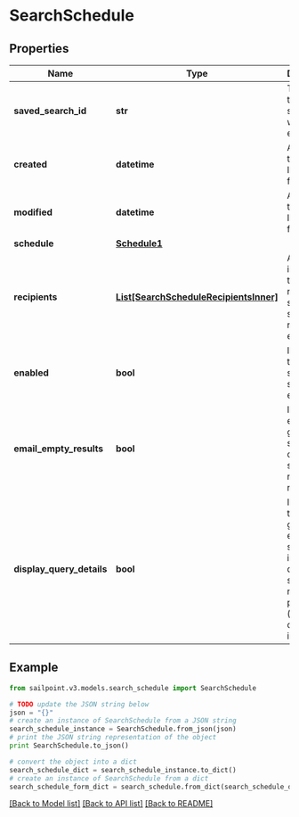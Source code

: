 # SearchSchedule


## Properties
Name | Type | Description | Notes
------------ | ------------- | ------------- | -------------
**saved_search_id** | **str** | The ID of the saved search that will be executed. | 
**created** | **datetime** | A date-time in ISO-8601 format | [optional] [readonly] 
**modified** | **datetime** | A date-time in ISO-8601 format | [optional] [readonly] 
**schedule** | [**Schedule1**](Schedule1.md) |  | 
**recipients** | [**List[SearchScheduleRecipientsInner]**](SearchScheduleRecipientsInner.md) | A list of identities that should receive the scheduled search report via email. | 
**enabled** | **bool** | Indicates if the scheduled search is enabled.  | [optional] [default to False]
**email_empty_results** | **bool** | Indicates if email generation should occur when search returns no results.  | [optional] [default to False]
**display_query_details** | **bool** | Indicates if the generated email should include the query and search results preview (which could include PII).  | [optional] [default to False]

## Example

```python
from sailpoint.v3.models.search_schedule import SearchSchedule

# TODO update the JSON string below
json = "{}"
# create an instance of SearchSchedule from a JSON string
search_schedule_instance = SearchSchedule.from_json(json)
# print the JSON string representation of the object
print SearchSchedule.to_json()

# convert the object into a dict
search_schedule_dict = search_schedule_instance.to_dict()
# create an instance of SearchSchedule from a dict
search_schedule_form_dict = search_schedule.from_dict(search_schedule_dict)
```
[[Back to Model list]](../README.md#documentation-for-models) [[Back to API list]](../README.md#documentation-for-api-endpoints) [[Back to README]](../README.md)



